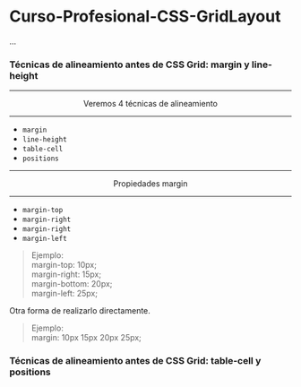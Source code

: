 # Curso-Profesional-CSS-GridLayout

...

### Técnicas de alineamiento antes de CSS Grid: margin y line-height


***

<center>Veremos 4 técnicas de alineamiento</center>

***

- `margin` 
- `line-height`
- `table-cell`
- `positions`

***

<center>Propiedades margin</center>

***

- `margin-top` 
- `margin-right`
- `margin-right`
- `margin-left`

> Ejemplo:  
margin-top: 10px;  
margin-right: 15px;  
margin-bottom: 20px;  
margin-left: 25px;

Otra forma de realizarlo directamente.  
> Ejemplo:  
margin: 10px 15px 20px 25px;

### Técnicas de alineamiento antes de CSS Grid: table-cell y positions
